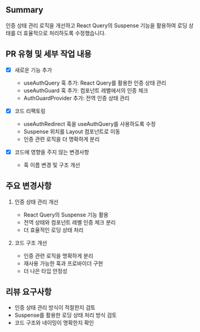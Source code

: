 ## Summary

인증 상태 관리 로직을 개선하고 React Query의 Suspense 기능을 활용하여 로딩 상태를 더 효율적으로 처리하도록 수정했습니다.

## PR 유형 및 세부 작업 내용
- [x] 새로운 기능 추가
  - useAuthQuery 훅 추가: React Query를 활용한 인증 상태 관리
  - useAuthGuard 훅 추가: 컴포넌트 레벨에서의 인증 체크
  - AuthGuardProvider 추가: 전역 인증 상태 관리

- [x] 코드 리팩토링
  - useAuthRedirect 훅을 useAuthQuery를 사용하도록 수정
  - Suspense 위치를 Layout 컴포넌트로 이동
  - 인증 관련 로직을 더 명확하게 분리

- [x] 코드에 영향을 주지 않는 변경사항
  - 훅 이름 변경 및 구조 개선

## 주요 변경사항
1. 인증 상태 관리 개선
   - React Query의 Suspense 기능 활용
   - 전역 상태와 컴포넌트 레벨 인증 체크 분리
   - 더 효율적인 로딩 상태 처리

2. 코드 구조 개선
   - 인증 관련 로직을 명확하게 분리
   - 재사용 가능한 훅과 프로바이더 구현
   - 더 나은 타입 안정성

## 리뷰 요구사항
- 인증 상태 관리 방식이 적절한지 검토
- Suspense를 활용한 로딩 상태 처리 방식 검토
- 코드 구조와 네이밍이 명확한지 확인
